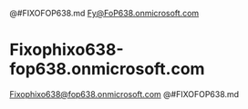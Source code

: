 @#FIXOFOP638.md Fy@FoP638.onmicrosoft.com 
#  Fixophixo638-fop638.onmicrosoft.com
Fixophixo638@fop638.onmicrosoft.com 
@#FIXOFOP638.md
